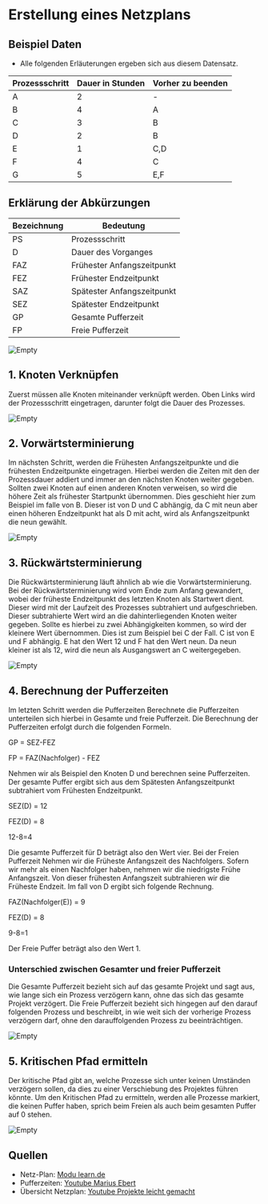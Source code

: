 # Erstellung eines Netzplans

## Beispiel Daten

+ Alle folgenden Erläuterungen ergeben sich aus diesem Datensatz.

|Prozessschritt|Dauer in Stunden|Vorher zu beenden|
|-|-|-|
|A|2|-|
|B|4|A|
|C|3|B|
|D|2|B|
|E|1|C,D|
|F|4|C|
|G|5|E,F|

## Erklärung der Abkürzungen

|Bezeichnung|Bedeutung|
|-|-|
PS |Prozessschritt
D  |Dauer des Vorganges
FAZ|Frühester Anfangszeitpunkt
FEZ|Frühester Endzeitpunkt
SAZ|Spätester Anfangszeitpunkt
SEZ|Spätester Endzeitpunkt
GP |Gesamte Pufferzeit
FP |Freie Pufferzeit


![Empty](Bezeichner.png)


## 1. Knoten Verknüpfen

Zuerst müssen alle Knoten miteinander verknüpft werden.
Oben Links wird der Prozessschritt eingetragen, darunter folgt die
Dauer des Prozesses.

![Empty](Structure.png)

## 2. Vorwärtsterminierung

Im nächsten Schritt, werden die Frühesten Anfangszeitpunkte und die
frühesten Endzeitpunkte eingetragen.
Hierbei werden die Zeiten mit den der Prozessdauer addiert und immer an den nächsten Knoten weiter gegeben.
Sollten zwei Knoten auf einen anderen Knoten verweisen, so wird die höhere Zeit als frühester Startpunkt übernommen.
Dies geschieht hier zum Beispiel im falle von B.
Dieser ist von D und C abhängig, da C mit neun aber einen höheren Endzeitpunkt hat als D mit acht, wird als Anfangszeitpunkt die neun gewählt.

![Empty](Anfangszeitpunkte.png)

## 3. Rückwärtsterminierung
Die Rückwärtsterminierung läuft ähnlich ab wie die Vorwärtsterminierung.
Bei der Rückwärtsterminierung wird vom Ende zum Anfang gewandert, wobei
der früheste Endzeitpunkt des letzten Knoten als Startwert dient.
Dieser wird mit der Laufzeit des Prozesses subtrahiert und aufgeschrieben.
Dieser subtrahierte Wert wird an die dahinterliegenden Knoten weiter gegeben.
Sollte es hierbei zu zwei Abhängigkeiten kommen, so wird der kleinere Wert übernommen.
Dies ist zum Beispiel bei C der Fall. C ist von E und F abhängig. E hat den Wert 12 und F hat den Wert neun. Da neun kleiner ist als 12, wird die neun als Ausgangswert an C weitergegeben.

![Empty](Rueckwertzterminierung.png)

## 4. Berechnung der Pufferzeiten

Im letzten Schritt werden die Pufferzeiten Berechnete die Pufferzeiten unterteilen sich hierbei in Gesamte und freie Pufferzeit.
Die Berechnung der Pufferzeiten erfolgt durch die folgenden Formeln.

GP = SEZ-FEZ

FP = FAZ(Nachfolger) - FEZ

Nehmen wir als Beispiel den Knoten D und berechnen seine Pufferzeiten.
Der gesamte Puffer ergibt sich aus dem Spätesten Anfangszeitpunkt subtrahiert vom Frühesten Endzeitpunkt.

SEZ(D) = 12

FEZ(D) = 8

12-8=4

Die gesamte Pufferzeit für D beträgt also den Wert vier.
Bei der Freien Pufferzeit Nehmen wir die Früheste Anfangszeit des Nachfolgers. Sofern wir mehr als einen Nachfolger haben, nehmen wir die niedrigste Frühe Anfangszeit. Von dieser frühesten Anfangszeit subtrahieren wir die Früheste Endzeit.
Im fall von D ergibt sich folgende Rechnung.

FAZ(Nachfolger(E)) = 9

FEZ(D) = 8

9-8=1

Der Freie Puffer beträgt also den Wert 1.

### Unterschied zwischen Gesamter und freier Pufferzeit

Die Gesamte Pufferzeit bezieht sich auf das gesamte Projekt und sagt aus, wie lange sich ein Prozess verzögern kann, ohne das sich das gesamte Projekt verzögert.
Die Freie Pufferzeit bezieht sich hingegen auf den darauf folgenden Prozess und beschreibt, in wie weit sich der vorherige Prozess verzögern darf, ohne den darauffolgenden Prozess zu beeinträchtigen.

![Empty](Pufferzeiten.png)

## 5. Kritischen Pfad ermitteln

Der kritische Pfad gibt an, welche Prozesse sich unter keinen Umständen verzögern sollen, da dies zu einer Verschiebung des Projektes führen könnte.
Um den Kritischen Pfad zu ermitteln, werden alle Prozesse markiert, die keinen Puffer haben, sprich beim Freien als auch beim gesamten Puffer auf 0 stehen.

![Empty](Kritischer_Pfad.png)

## Quellen

+ Netz-Plan: [Modu learn.de](https://www.modu-learn.de/verstehen/management/netzplantechnik/)
+ Pufferzeiten: [Youtube Marius Ebert](https://www.youtube.com/watch?v=-xntsgqyOuU)
+ Übersicht Netzplan: [Youtube Projekte leicht gemacht](https://www.youtube.com/channel/UC3t4HjrbrLD4vM13bc5Kgqg)

